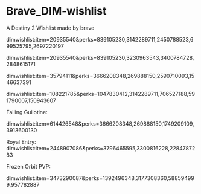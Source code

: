 # Brave_DIM-wishlist
A Destiny 2 Wishlist made by brave

dimwishlist:item=20935540&perks=839105230,3142289711,2450788523,699525795,2697220197

dimwishlist:item=20935540&perks=839105230,3230963543,3400784728,2848615171

dimwishlist:item=35794111&perks=3666208348,269888150,2590710093,1546637391

dimwishlist:item=108221785&perks=1047830412,3142289711,706527188,591790007,150943607

Falling Guilotine:

dimwishlist:item=614426548&perks=3666208348,269888150,1749209109,3913600130

Royal Entry:
dimwishlist:item=2448907086&perks=3796465595,3300816228,2284787283

Frozen Orbit PVP:

dimwishlist:item=3473290087&perks=1392496348,3177308360,588594999,957782887
